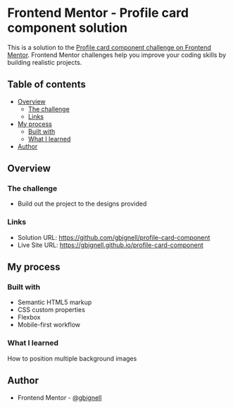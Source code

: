 # Frontend Mentor - Profile card component solution

This is a solution to the [Profile card component challenge on Frontend Mentor](https://www.frontendmentor.io/challenges/profile-card-component-cfArpWshJ). Frontend Mentor challenges help you improve your coding skills by building realistic projects.

## Table of contents

- [Overview](#overview)
  - [The challenge](#the-challenge)
  - [Links](#links)
- [My process](#my-process)
  - [Built with](#built-with)
  - [What I learned](#what-i-learned)
- [Author](#author)

## Overview

### The challenge

- Build out the project to the designs provided

### Links

- Solution URL: https://github.com/gbignell/profile-card-component
- Live Site URL: https://gbignell.github.io/profile-card-component

## My process

### Built with

- Semantic HTML5 markup
- CSS custom properties
- Flexbox
- Mobile-first workflow

### What I learned

How to position multiple background images

## Author

- Frontend Mentor - [@gbignell](https://www.frontendmentor.io/profile/gbignell)
